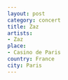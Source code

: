```yaml
---
layout: post
category: concert
title: Zaz
artists: 
- Zaz
place: 
- Casino de Paris
country: France
city: Paris
---
```


